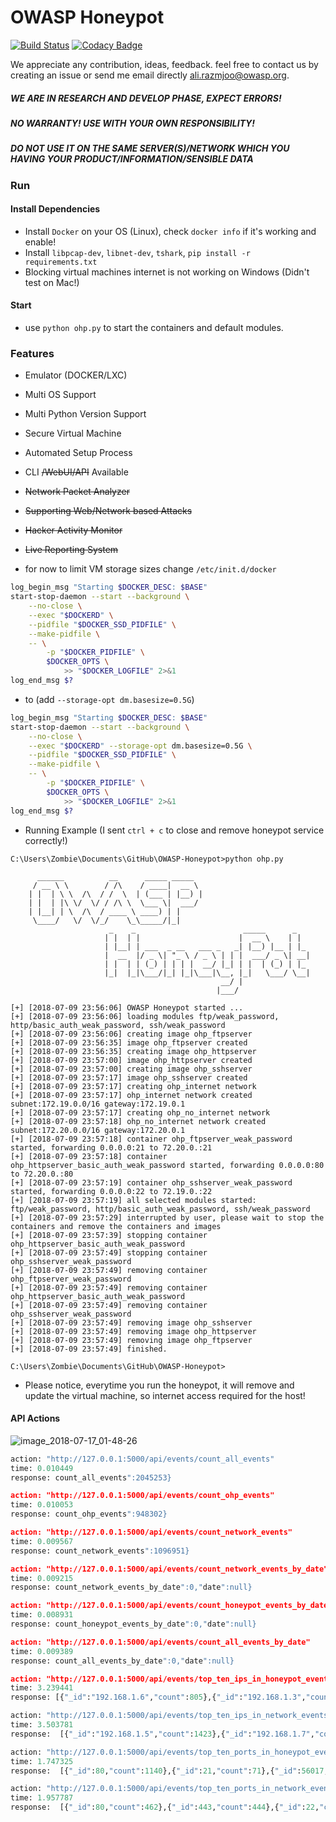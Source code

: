 # OWASP Honeypot

[![Build Status](https://travis-ci.org/zdresearch/OWASP-Honeypot.svg?branch=master)](https://travis-ci.org/zdresearch/OWASP-Honeypot) [![Codacy Badge](https://api.codacy.com/project/badge/Grade/5d4f23ebcfb0417e906ed29441f60050)](https://www.codacy.com/app/zdresearch/OWASP-Honeypot?utm_source=github.com&amp;utm_medium=referral&amp;utm_content=zdresearch/OWASP-Honeypot&amp;utm_campaign=Badge_Grade)

We appreciate any contribution, ideas, feedback. feel free to contact us by creating an issue or send me email directly [ali.razmjoo@owasp.org](mailto:ali.razmjoo@owasp.org).

##### ***WE ARE IN RESEARCH AND DEVELOP PHASE, EXPECT ERRORS!***
##### ***NO WARRANTY! USE WITH YOUR OWN RESPONSIBILITY!***
##### ***DO NOT USE IT ON THE SAME SERVER(S)/NETWORK WHICH YOU HAVING YOUR PRODUCT/INFORMATION/SENSIBLE DATA***

### Run
#### Install Dependencies
* Install `Docker` on your OS (Linux), check `docker info` if it's working and enable!
* Install `libpcap-dev`, `libnet-dev`, `tshark`, `pip install -r requirements.txt`
* Blocking virtual machines internet is not working on Windows (Didn't test on Mac!)
#### Start
* use `python ohp.py` to start the containers and default modules.

### Features

* Emulator (DOCKER/LXC)
* Multi OS Support
* Multi Python Version Support
* Secure Virtual Machine
* Automated Setup Process
* CLI ~~/WebUI/API~~ Available
* ~~Network Packet Analyzer~~
* ~~Supporting Web/Network based Attacks~~
* ~~Hacker Activity Monitor~~
* ~~Live Reporting System~~



* for now to limit VM storage sizes change `/etc/init.d/docker` 
```bash
log_begin_msg "Starting $DOCKER_DESC: $BASE"
start-stop-daemon --start --background \
	--no-close \
	--exec "$DOCKERD" \
	--pidfile "$DOCKER_SSD_PIDFILE" \
	--make-pidfile \
	-- \
		-p "$DOCKER_PIDFILE" \
		$DOCKER_OPTS \
			>> "$DOCKER_LOGFILE" 2>&1
log_end_msg $?
```

* to (add `--storage-opt dm.basesize=0.5G`)

```bash
log_begin_msg "Starting $DOCKER_DESC: $BASE"
start-stop-daemon --start --background \
	--no-close \
	--exec "$DOCKERD" --storage-opt dm.basesize=0.5G \
	--pidfile "$DOCKER_SSD_PIDFILE" \
	--make-pidfile \
	-- \
		-p "$DOCKER_PIDFILE" \
		$DOCKER_OPTS \
			>> "$DOCKER_LOGFILE" 2>&1
log_end_msg $?
```

* Running Example (I sent `ctrl + c` to close and remove honeypot service correctly!)

```
C:\Users\Zombie\Documents\GitHub\OWASP-Honeypot>python ohp.py

      ______          __      _____ _____
     / __ \ \        / /\    / ____|  __ \
    | |  | \ \  /\  / /  \  | (___ | |__) |
    | |  | |\ \/  \/ / /\ \  \___ \|  ___/
    | |__| | \  /\  / ____ \ ____) | |
     \____/   \/  \/_/    \_\_____/|_|
                      _    _                        _____      _
                     | |  | |                      |  __ \    | |
                     | |__| | ___  _ __   ___ _   _| |__) |__ | |_
                     |  __  |/ _ \| "_ \ / _ \ | | |  ___/ _ \| __|
                     | |  | | (_) | | | |  __/ |_| | |  | (_) | |_
                     |_|  |_|\___/|_| |_|\___|\__, |_|   \___/ \__|
                                               __/ |
                                              |___/

[+] [2018-07-09 23:56:06] OWASP Honeypot started ...
[+] [2018-07-09 23:56:06] loading modules ftp/weak_password, http/basic_auth_weak_password, ssh/weak_password
[+] [2018-07-09 23:56:06] creating image ohp_ftpserver
[+] [2018-07-09 23:56:35] image ohp_ftpserver created
[+] [2018-07-09 23:56:35] creating image ohp_httpserver
[+] [2018-07-09 23:57:00] image ohp_httpserver created
[+] [2018-07-09 23:57:00] creating image ohp_sshserver
[+] [2018-07-09 23:57:17] image ohp_sshserver created
[+] [2018-07-09 23:57:17] creating ohp_internet network
[+] [2018-07-09 23:57:17] ohp_internet network created subnet:172.19.0.0/16 gateway:172.19.0.1
[+] [2018-07-09 23:57:17] creating ohp_no_internet network
[+] [2018-07-09 23:57:18] ohp_no_internet network created subnet:172.20.0.0/16 gateway:172.20.0.1
[+] [2018-07-09 23:57:18] container ohp_ftpserver_weak_password started, forwarding 0.0.0.0:21 to 72.20.0.:21
[+] [2018-07-09 23:57:18] container ohp_httpserver_basic_auth_weak_password started, forwarding 0.0.0.0:80 to 72.20.0.:80
[+] [2018-07-09 23:57:19] container ohp_sshserver_weak_password started, forwarding 0.0.0.0:22 to 72.19.0.:22
[+] [2018-07-09 23:57:19] all selected modules started: ftp/weak_password, http/basic_auth_weak_password, ssh/weak_password
[+] [2018-07-09 23:57:29] interrupted by user, please wait to stop the containers and remove the containers and images
[+] [2018-07-09 23:57:39] stopping container ohp_httpserver_basic_auth_weak_password
[+] [2018-07-09 23:57:49] stopping container ohp_sshserver_weak_password
[+] [2018-07-09 23:57:49] removing container ohp_ftpserver_weak_password
[+] [2018-07-09 23:57:49] removing container ohp_httpserver_basic_auth_weak_password
[+] [2018-07-09 23:57:49] removing container ohp_sshserver_weak_password
[+] [2018-07-09 23:57:49] removing image ohp_sshserver
[+] [2018-07-09 23:57:49] removing image ohp_httpserver
[+] [2018-07-09 23:57:49] removing image ohp_ftpserver
[+] [2018-07-09 23:57:49] finished.

C:\Users\Zombie\Documents\GitHub\OWASP-Honeypot>
```

* Please notice, everytime you run the honeypot, it will remove and update the virtual machine, so internet access required for the host!

#### API Actions

![image_2018-07-17_01-48-26](https://user-images.githubusercontent.com/7676267/42784742-63f95a2e-8965-11e8-8d64-435f6182dcf2.png)

```python
action: "http://127.0.0.1:5000/api/events/count_all_events" 
time: 0.010449
response: count_all_events":2045253}

action: "http://127.0.0.1:5000/api/events/count_ohp_events" 
time: 0.010053
response: count_ohp_events":948302}

action: "http://127.0.0.1:5000/api/events/count_network_events" 
time: 0.009567
response: count_network_events":1096951}

action: "http://127.0.0.1:5000/api/events/count_network_events_by_date" 
time: 0.009215
response: count_network_events_by_date":0,"date":null}

action: "http://127.0.0.1:5000/api/events/count_honeypot_events_by_date" 
time: 0.008931
response: count_honeypot_events_by_date":0,"date":null}

action: "http://127.0.0.1:5000/api/events/count_all_events_by_date" 
time: 0.009389
response: count_all_events_by_date":0,"date":null}

action: "http://127.0.0.1:5000/api/events/top_ten_ips_in_honeypot_events" 
time: 3.239441 
response: [{"_id":"192.168.1.6","count":805},{"_id":"192.168.1.3","count":795},{"_id":"192.168.1.9","count":779},{"_id":"192.168.1.5","count":747},{"_id":"192.168.1.2","count":693},{"_id":"192.168.1.7","count":687},{"_id":"192.168.1.4","count":677},{"_id":"192.168.1.8","count":642},{"_id":"192.168.1.77","count":642},{"_id":"192.168.1.82","count":636}]

action: "http://127.0.0.1:5000/api/events/top_ten_ips_in_network_events" 
time: 3.503781 
response:  [{"_id":"192.168.1.5","count":1423},{"_id":"192.168.1.7","count":1369},{"_id":"192.168.1.4","count":1364},{"_id":"192.168.1.6","count":1313},{"_id":"192.168.1.9","count":1307},{"_id":"192.168.1.3","count":1303},{"_id":"192.168.1.2","count":1284},{"_id":"192.168.1.8","count":1276},{"_id":"192.168.1.66","count":1261},{"_id":"192.168.1.85","count":1242}]

action: "http://127.0.0.1:5000/api/events/top_ten_ports_in_honeypot_events" 
time: 1.747325 
response:  [{"_id":80,"count":1140},{"_id":21,"count":71},{"_id":56017,"count":32},{"_id":64712,"count":31},{"_id":43518,"count":31},{"_id":39985,"count":31},{"_id":3518,"count":31},{"_id":1061,"count":31},{"_id":50774,"count":30},{"_id":43363,"count":30}]

action: "http://127.0.0.1:5000/api/events/top_ten_ports_in_network_events" 
time: 1.957787 
response:  [{"_id":80,"count":462},{"_id":443,"count":444},{"_id":22,"count":48},{"_id":45952,"count":35},{"_id":50106,"count":34},{"_id":24622,"count":34},{"_id":61266,"count":33},{"_id":59598,"count":33},{"_id":57242,"count":33},{"_id":50799,"count":33}]
```